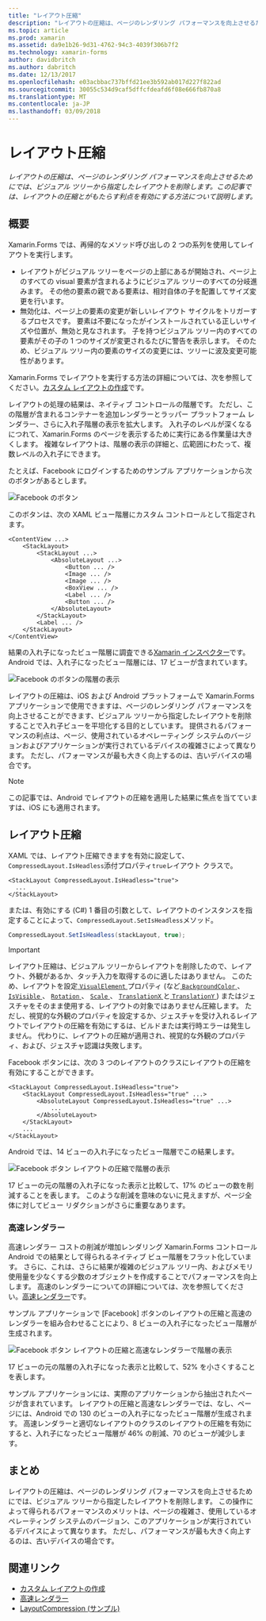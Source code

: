 ```yaml
---
title: "レイアウト圧縮"
description: "レイアウトの圧縮は、ページのレンダリング パフォーマンスを向上させるためにでは、ビジュアル ツリーから指定したレイアウトを削除します。 この記事では、レイアウトの圧縮とがもたらす利点を有効にする方法について説明します。"
ms.topic: article
ms.prod: xamarin
ms.assetid: da9e1b26-9d31-4762-94c3-4039f306b7f2
ms.technology: xamarin-forms
author: davidbritch
ms.author: dabritch
ms.date: 12/13/2017
ms.openlocfilehash: e03acbbac737bffd21ee3b592ab017d227f822ad
ms.sourcegitcommit: 30055c534d9caf5dffcfdeafd6f08e666fb870a8
ms.translationtype: MT
ms.contentlocale: ja-JP
ms.lasthandoff: 03/09/2018
---
```

# <a name="layout-compression"></a>レイアウト圧縮

_レイアウトの圧縮は、ページのレンダリング パフォーマンスを向上させるためにでは、ビジュアル ツリーから指定したレイアウトを削除します。この記事では、レイアウトの圧縮とがもたらす利点を有効にする方法について説明します。_

## <a name="overview"></a>概要

Xamarin.Forms では、再帰的なメソッド呼び出しの 2 つの系列を使用してレイアウトを実行します。

- レイアウトがビジュアル ツリーをページの上部にあるが開始され、ページ上のすべての visual 要素が含まれるようにビジュアル ツリーのすべての分岐進みます。 その他の要素の親である要素は、相対自体の子を配置してサイズ変更を行います。
- 無効化は、ページ上の要素の変更が新しいレイアウト サイクルをトリガーするプロセスです。 要素は不要になったがインストールされている正しいサイズや位置が、無効と見なされます。 子を持つビジュアル ツリー内のすべての要素がその子の 1 つのサイズが変更されるたびに警告を表示します。 そのため、ビジュアル ツリー内の要素のサイズの変更には、ツリーに波及変更可能性があります。

Xamarin.Forms でレイアウトを実行する方法の詳細については、次を参照してください。[カスタム レイアウトの作成](~/xamarin-forms/user-interface/layouts/custom.md)です。

レイアウトの処理の結果は、ネイティブ コントロールの階層です。 ただし、この階層が含まれるコンテナーを追加レンダラーとラッパー プラットフォーム レンダラー、さらに入れ子階層の表示を拡大します。 入れ子のレベルが深くなるにつれて、Xamarin.Forms のページを表示するために実行にある作業量は大きくします。 複雑なレイアウトは、階層の表示の詳細と、広範囲にわたって、複数レベルの入れ子にできます。

たとえば、Facebook にログインするためのサンプル アプリケーションから次のボタンがあるとします。

![](layout-compression-images/facebook-button.png "Facebook のボタン")

このボタンは、次の XAML ビュー階層にカスタム コントロールとして指定されます。

```xaml
<ContentView ...>
    <StackLayout>
        <StackLayout ...>
            <AbsoluteLayout ...>
                <Button ... />    
                <Image ... />
                <Image ... />
                <BoxView ... />
                <Label ... />
                <Button ... />
            </AbsoluteLayout>
        </StackLayout>
        <Label ... />
    </StackLayout>    
</ContentView>
```

結果の入れ子になったビュー階層に調査できる[Xamarin インスペクター](~/tools/inspector/index.md)です。 Android では、入れ子になったビュー階層には、17 ビューが含まれています。

![](layout-compression-images/no-compression.png "Facebook のボタンの階層の表示")

レイアウトの圧縮は、iOS および Android プラットフォームで Xamarin.Forms アプリケーションで使用できますは、ページのレンダリング パフォーマンスを向上させることができます、ビジュアル ツリーから指定したレイアウトを削除することで入れ子ビューを平坦化する目的としています。 提供されるパフォーマンスの利点は、ページ、使用されているオペレーティング システムのバージョンおよびアプリケーションが実行されているデバイスの複雑さによって異なります。 ただし、パフォーマンスが最も大きく向上するのは、古いデバイスの場合です。

> [!NOTE]
> この記事では、Android でレイアウトの圧縮を適用した結果に焦点を当てていますは、iOS にも適用されます。

## <a name="layout-compression"></a>レイアウト圧縮

XAML では、レイアウト圧縮できますを有効に設定して、`CompressedLayout.IsHeadless`添付プロパティ`true`レイアウト クラスで。

```xaml
<StackLayout CompressedLayout.IsHeadless="true">
  ...
</StackLayout>   
```

または、有効にする (C#) 1 番目の引数として、レイアウトのインスタンスを指定することによって、`CompressedLayout.SetIsHeadless`メソッド。

```csharp
CompressedLayout.SetIsHeadless(stackLayout, true);
```

> [!IMPORTANT]
> レイアウト圧縮は、ビジュアル ツリーからレイアウトを削除したので、レイアウト、外観があるか、タッチ入力を取得するのに適したはありません。 このため、レイアウトを設定[ `VisualElement` ](https://developer.xamarin.com/api/type/Xamarin.Forms.VisualElement/)プロパティ (など[ `BackgroundColor` ](https://developer.xamarin.com/api/property/Xamarin.Forms.VisualElement.BackgroundColor/)、 [ `IsVisible` ](https://developer.xamarin.com/api/property/Xamarin.Forms.VisualElement.IsVisible/)、 [ `Rotation` ](https://developer.xamarin.com/api/property/Xamarin.Forms.VisualElement.Rotation/)、 [ `Scale` ](https://developer.xamarin.com/api/property/Xamarin.Forms.VisualElement.Scale/)、 [ `TranslationX` ](https://developer.xamarin.com/api/property/Xamarin.Forms.VisualElement.TranslationX/)と[ `TranslationY` ](https://developer.xamarin.com/api/property/Xamarin.Forms.VisualElement.TranslationY/)) またはジェスチャをそのまま使用する、レイアウトの対象ではありません圧縮します。 ただし、視覚的な外観のプロパティを設定するか、ジェスチャを受け入れるレイアウトでレイアウトの圧縮を有効にするは、ビルドまたは実行時エラーは発生しません。 代わりに、レイアウトの圧縮が適用され、視覚的な外観のプロパティ、および、ジェスチャ認識は失敗します。

Facebook ボタンには、次の 3 つのレイアウトのクラスにレイアウトの圧縮を有効にすることができます。

```xaml
<StackLayout CompressedLayout.IsHeadless="true">
    <StackLayout CompressedLayout.IsHeadless="true" ...>
        <AbsoluteLayout CompressedLayout.IsHeadless="true" ...>
            ...
        </AbsoluteLayout>
    </StackLayout>
    ...
</StackLayout>  
```

Android では、14 ビューの入れ子になったビュー階層でこの結果します。

![](layout-compression-images/layout-compression.png "Facebook ボタン レイアウトの圧縮で階層の表示")

17 ビューの元の階層の入れ子になった表示と比較して、17% のビューの数を削減することを表します。 このような削減を意味のないに見えますが、ページ全体に対してビュー リダクションがさらに重要なあります。

### <a name="fast-renderers"></a>高速レンダラー

高速レンダラー コストの削減が増加レンダリング Xamarin.Forms コントロール Android での結果として得られるネイティブ ビュー階層をフラット化しています。 さらに、これは、さらに結果が複雑のビジュアル ツリー内、およびメモリ使用量を少なくする少数のオブジェクトを作成することでパフォーマンスを向上します。 高速のレンダラーについての詳細については、次を参照してください。[高速レンダラー](~/xamarin-forms/internals/fast-renderers.md)です。

サンプル アプリケーションで [Facebook] ボタンのレイアウトの圧縮と高速のレンダラーを組み合わせることにより、8 ビューの入れ子になったビュー階層が生成されます。

![](layout-compression-images/layout-compression-with-fast-renderers.png "Facebook ボタン レイアウトの圧縮と高速なレンダラーで階層の表示")

17 ビューの元の階層の入れ子になった表示と比較して、52% を小さくすることを表します。

サンプル アプリケーションには、実際のアプリケーションから抽出されたページが含まれています。 レイアウトの圧縮と高速なレンダラーでは、なし、ページには、Android での 130 のビューの入れ子になったビュー階層が生成されます。 高速レンダラーと適切なレイアウトのクラスのレイアウトの圧縮を有効にすると、入れ子になったビュー階層が 46% の削減、70 のビューが減少します。

## <a name="summary"></a>まとめ

レイアウトの圧縮は、ページのレンダリング パフォーマンスを向上させるためにでは、ビジュアル ツリーから指定したレイアウトを削除します。 この操作によって得られるパフォーマンスのメリットは、ページの複雑さ、使用しているオペレーティング システムのバージョン、このアプリケーションが実行されているデバイスによって異なります。 ただし、パフォーマンスが最も大きく向上するのは、古いデバイスの場合です。


## <a name="related-links"></a>関連リンク

- [カスタム レイアウトの作成](~/xamarin-forms/user-interface/layouts/custom.md)
- [高速レンダラー](~/xamarin-forms/internals/fast-renderers.md)
- [LayoutCompression (サンプル)](https://developer.xamarin.com/samples/xamarin-forms/userinterface/layoutcompression/)
